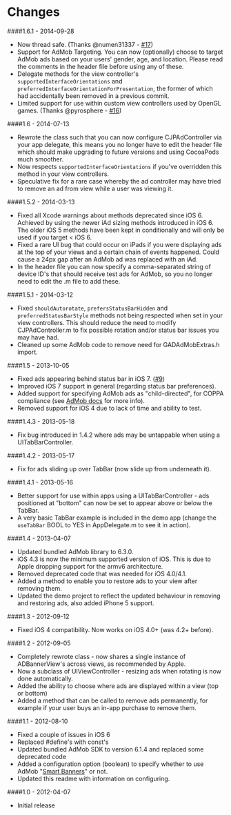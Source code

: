 # Changes

####1.6.1 - 2014-09-28
* Now thread safe. (Thanks @numen31337 - [#17](https://github.com/chrisjp/CJPAdController/pull/17))
* Support for AdMob Targeting. You can now (optionally) choose to target AdMob ads based on your users' gender, age, and location. Please read the comments in the header file before using any of these.
* Delegate methods for the view controller's `supportedInterfaceOrientations` and `preferredInterfaceOrientationForPresentation`, the former of which had accidentally been removed in a previous commit.
* Limited support for use within custom view controllers used by OpenGL games. (Thanks @pyrosphere - [#16](https://github.com/chrisjp/CJPAdController/pull/16))

####1.6 - 2014-07-13
* Rewrote the class such that you can now configure CJPAdController via your app delegate, this means you no longer have to edit the header file which should make upgrading to future versions and using CocoaPods much smoother.
* Now respects `supportedInterfaceOrientations` if you've overridden this method in your view controllers.
* Speculative fix for a rare case whereby the ad controller may have tried to remove an ad from view while a user was viewing it.

####1.5.2 - 2014-03-13
* Fixed all Xcode warnings about methods deprecated since iOS 6. Achieved by using the newer iAd sizing methods introduced in iOS 6. The older iOS 5 methods have been kept in conditionally and will only be used if you target < iOS 6.
* Fixed a rare UI bug that could occur on iPads if you were displaying ads at the top of your views and a certain chain of events happened. Could cause a 24px gap after an AdMob ad was replaced with an iAd.
* In the header file you can now specify a comma-separated string of device ID's that should receive test ads for AdMob, so you no longer need to edit the .m file to add these.

####1.5.1 - 2014-03-12
* Fixed `shouldAutorotate`, `prefersStatusBarHidden` and `preferredStatusBarStyle` methods not being respected when set in your view controllers. This should reduce the need to modify CJPAdController.m to fix possible rotation and/or status bar issues you may have had.
* Cleaned up some AdMob code to remove need for GADAdMobExtras.h import.

####1.5 - 2013-10-05
* Fixed ads appearing behind status bar in iOS 7. ([#9](https://github.com/chrisjp/CJPAdController/issues/9))
* Improved iOS 7 support in general (regarding status bar preferences).
* Added support for specifying AdMob ads as "child-directed", for COPPA compliance (see [AdMob docs](https://developers.google.com/mobile-ads-sdk/docs/admob/additional-controls#ios-coppa) for more info).
* Removed support for iOS 4 due to lack of time and ability to test.

####1.4.3 - 2013-05-18
* Fix bug introduced in 1.4.2 where ads may be untappable when using a UITabBarController.

####1.4.2 - 2013-05-17
* Fix for ads sliding up over TabBar (now slide up from underneath it).

####1.4.1 - 2013-05-16
* Better support for use within apps using a UITabBarController - ads positioned at "bottom" can now be set to appear above or below the TabBar.
 * A very basic TabBar example is included in the demo app (change the `useTabBar` BOOL to YES in AppDelegate.m to see it in action).

####1.4 - 2013-04-07
* Updated bundled AdMob library to 6.3.0.
* iOS 4.3 is now the minimum supported version of iOS. This is due to Apple dropping support for the armv6 architecture.
* Removed deprecated code that was needed for iOS 4.0/4.1.
* Added a method to enable you to restore ads to your view after removing them.
* Updated the demo project to reflect the updated behaviour in removing and restoring ads, also added iPhone 5 support.

####1.3 - 2012-09-12
* Fixed iOS 4 compatibility. Now works on iOS 4.0+ (was 4.2+ before).

####1.2 - 2012-09-05
* Completely rewrote class - now shares a single instance of ADBannerView's across views, as recommended by Apple.
* Now a subclass of UIViewController - resizing ads when rotating is now done automatically.
* Added the ability to choose where ads are displayed within a view (top or bottom)
* Added a method that can be called to remove ads permanently, for example if your user buys an in-app purchase to remove them.

####1.1 - 2012-08-10
* Fixed a couple of issues in iOS 6
* Replaced #define's with const's
* Updated bundled AdMob SDK to version 6.1.4 and replaced some deprecated code
* Added a configuration option (boolean) to specify whether to use AdMob "[Smart Banners](https://developers.google.com/mobile-ads-sdk/docs/admob/smart-banners)" or not.
* Updated this readme with information on configuring.

####1.0 - 2012-04-07
* Initial release